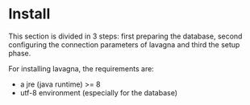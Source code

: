 # Install

This section is divided in 3 steps: first preparing the database, second configuring the connection parameters of lavagna and third the setup phase.

For installing lavagna, the requirements are:

 - a jre (java runtime) >= 8
 - utf-8 environment (especially for the database)
